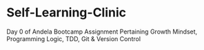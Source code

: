 # Self-Learning-Clinic
Day 0 of Andela Bootcamp Assignment Pertaining Growth Mindset, Programming Logic, TDD, Git &amp; Version Control
